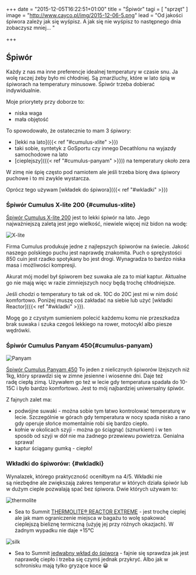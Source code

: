 +++
date = "2015-12-05T16:22:51+01:00"
title = "Śpiwór"
tagi = [ "sprzęt" ]
image = "http://www.cayco.pl/img/2015-12-06-5.png"
lead = "Od jakości śpiwora zależy jak się wyśpisz. A jak się nie wyśpisz to następnego dnia zobaczysz mniej... "

+++

## Śpiwór

Każdy z nas ma inne preferencje idealnej temperatury w czasie snu. Ja wolę raczej żeby było mi chłodniej. Są zmarźluchy, które w lato śpią w śpiworach na temperatury minusowe. Śpiwór trzeba dobierać indywidualnie.

Moje priorytety przy doborze to:

* niska waga
* mała objętość

To spowodowało, że ostatecznie to mam 3 śpiwory:

- [lekki na lato]({{< ref "#cumulus-xlite" >}})
- taki sobie, syntetyk z GoSportu czy innego Decathlonu na wyjazdy samochodowe na lato
- [cieplejszy]({{< ref "#cumulus-panyam" >}})) na temperatury około zera

W zimę nie śpię często pod namiotem ale jeśli trzeba biorę dwa śpiwory puchowe i to mi zwykle wystarcza.

Oprócz tego używam [wkładek do śpiwora]({{< ref "#wkladki" >}})


### Śpiwór Cumulus X-lite 200 {#cumulus-xlite}


[Śpiwór Cumulus X-lite 200](http://cumulus.pl/pl/kategorie/spiwory/x-lite-200?gid=24&vid=6) jest to lekki śpiwór na lato. Jego najważniejszą zaletą jest jego wielkość, niewiele więcej niż bidon na wodę:

![X-lite](http://www.cayco.pl/img/2015-12-06-2.JPG)

Firma Cumulus produkuje jedne z najlepszych śpiworów na świecie. Jakość naszego polskiego puchu jest naprawdę znakomita. Puch o sprężystości 850 cuin jest rzadko spotykany bo jest drogi. Wynagradza to bardzo niska masa i możliwości kompresji.

Akurat mój model był śpiworem bez suwaka ale za to miał kaptur. Aktualne go nie mają więc w razie zimniejszych nocy będą trochę chłodniejsze.

Jeśli chodzi o temperatury to tak od ok. 10C do 20C jest mi w nim dość komfortowo. Poniżej muszę coś zakładać na siebie lub użyć [wkładki Reactor]({{< ref "#wkladki" >}}).

Mogę go z czystym sumieniem polecić każdemu komu nie przeszkadza brak suwaka i szuka czegoś lekkiego na rower, motocykl albo piesze wędrówki.

### Śpiwór Cumulus Panyam 450{#cumulus-panyam}

![Panyam](http://www.cayco.pl/img/2015-12-06-5.png)

[Śpiwór Cumulus Panyam 450](http://cumulus.pl/pl/kategorie/spiwory/panyam-450?gid=21&vid=6) To jeden z nielicznych śpiworów lżejszych niż 1kg, który sprawdzi się w zimne jesienne i wiosenne dni. Daje też radę ciepłą zimą. Używałem go też w lecie gdy temperatura spadała do 10-15C i było bardzo komfortowo. Jest to mój najbardziej uniwersalny śpiwór.

Z fajnych zalet ma:

- podwójne suwaki - można sobie tym łatwo kontrolować temperaturę w lecie. Szczególnie w górach gdy temperatura w nocy spada nisko a rano gdy operuje słońce momentalnie robi się bardzo ciepło.
- kołnie w okolicach szyji - można go ściągnąć (sznurkiem) i w ten sposób od szyji w dół nie ma żadnego przewiewu powietrza. Genialna sprawa!
- kaptur ściągany gumką - ciepło!

### Wkładki do śpiworów: {#wkladki}

Wynalazek, którego praktyczność oceniłbym na 4/5. Wkładki nie są niezbędne ale zwiększają zakres temperatur w których działa śpiwór lub w dużym cieple pozwalają spać bez śpiwora. Dwie których używam to:

![thermolite](http://www.cayco.pl/img/2015-12-06-1.jpg)

- Sea to Summit [THERMOLITE® REACTOR EXTREME](http://www.seatosummit.com.au/products/liners/thermolite-reactor-extreme-liner/) - jest trochę cieplej ale jak mam ograniczenie miejsca w bagażu to wolę spakować cieplejszą bieliznę termiczną (użyję jej przy różnych okazjach). W żadnym wypadku nie daje +15℃

![silk](http://www.cayco.pl/img/2015-12-06-1-1.jpg)

- Sea to Summit [jedwabny wkład do śpiwora](http://www.seatosummit.com.au/products/liners/100-premium-silk-travel-liner/) - fajnie się sprawdza jak jest naprawdę ciepło i trzeba się czymś jednak przykryć. Albo jak w schronisku mają tylko gryzące koce 😀
